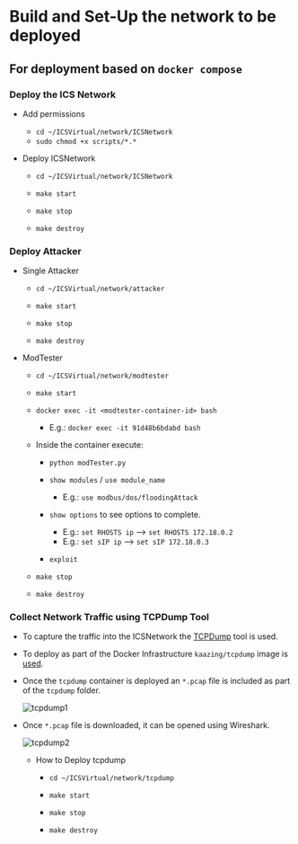 # Build and Set-Up the network to be deployed

## For deployment based on `docker compose`

### Deploy the ICS Network

- Add permissions
  - `cd ~/ICSVirtual/network/ICSNetwork`
  - `sudo chmod +x scripts/*.*`

- Deploy ICSNetwork

  - `cd ~/ICSVirtual/network/ICSNetwork`

  - `make start`

  - `make stop`

  - `make destroy`

### Deploy Attacker

- Single Attacker

  - `cd ~/ICSVirtual/network/attacker`

  - `make start`

  - `make stop`

  - `make destroy`

- ModTester

  - `cd ~/ICSVirtual/network/modtester`

  - `make start`

  - `docker exec -it <modtester-container-id> bash`
    - E.g.: `docker exec -it 91d48b6bdabd bash`
  
  - Inside the container execute:
  
    - `python modTester.py`
  
    - `show modules` / `use module_name`
      - E.g.: `use modbus/dos/floodingAttack`

    - `show options` to see options to complete.
      - E.g.: `set RHOSTS ip`  -->  `set RHOSTS 172.18.0.2`
      - E.g.: `set sIP ip`  -->  `set sIP 172.18.0.3`
  
    - `exploit`

  - `make stop`

  - `make destroy`

### Collect Network Traffic using TCPDump Tool

- To capture the traffic into the ICSNetwork the [TCPDump](https://www.tcpdump.org/) tool is used.
- To deploy as part of the Docker Infrastructure `kaazing/tcpdump` image is [used](https://hub.docker.com/r/kaazing/tcpdump).
- Once the `tcpdump` container is deployed an `*.pcap` file is included as part of the `tcpdump` folder.

  ![tcpdump1](https://user-images.githubusercontent.com/6643905/213816622-83873059-d039-4d0b-a226-e9593bc82cdf.png)

- Once `*.pcap` file is downloaded, it can be opened using Wireshark.
  
  ![tcpdump2](https://user-images.githubusercontent.com/6643905/213816617-e5c4e39c-1cc9-45e2-b303-fa1724036658.png)

  - How to Deploy tcpdump

    - `cd ~/ICSVirtual/network/tcpdump`

    - `make start`

    - `make stop`

    - `make destroy`

